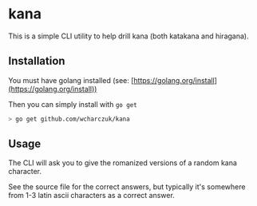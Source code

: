 kana
====

This is a simple CLI utility to help drill kana (both katakana and hiragana).

## Installation ##

You must have golang installed (see: [https://golang.org/install](https://golang.org/install))

Then you can simply install with `go get`

```bash
> go get github.com/wcharczuk/kana
```

## Usage

The CLI will ask you to give the romanized versions of a random kana character.

See the source file for the correct answers, but typically it's somewhere from 1-3 latin ascii characters as a correct answer.

